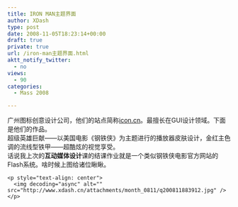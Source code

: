 ```yaml
---
title: IRON MAN主题界面
author: XDash
type: post
date: 2008-11-05T18:23:14+00:00
draft: true
private: true
url: /iron-man主题界面.html
aktt_notify_twitter:
  - no
views:
  - 90
categories:
  - Mass 2008

---
```

<div class="body">
  <span class="BoxBottom"><span class="BoxBottom"><span class="Note"><span></p> 
  
  <p class="WorkInfo">
    <span class="BoxBottom"><span class="Note">广州图标创意设计公司，他们的站点简称<a onfocus="undefined" href="javascript:void(0);/*1225785892926*/">icon.cn</a></span></span>。最擅长在GUI设计领域。下面是他们的作品。<br /> <span class="Note">超级英雄巨献&mdash;&mdash;以美国电影《钢铁侠》为主题进行的播放器皮肤设计，金红主色调的流线型铁甲&mdash;&mdash;超酷炫的视觉享受。<br /> 话说我上次的<strong>互动媒体设计</strong>课的结课作业就是一个类似钢铁侠电影官方网站的Flash系统。啥时候上图给诸位瞅瞅。</span>&nbsp;
  </p></p> 
  
  <p>
    </span></span></span></span></div> 
    
    <p style="text-align: center">
      <img decoding="async" alt="" src="http://www.xdash.cn/attachments/month_0811/q200811883912.jpg" />
    </p>